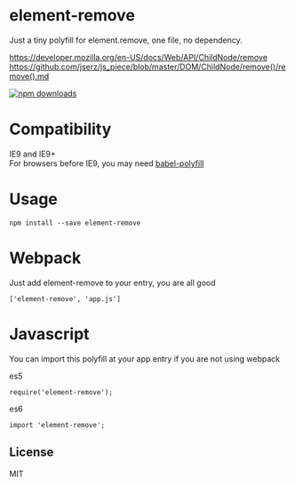 # element-remove

Just a tiny polyfill for element.remove, one file, no dependency.

https://developer.mozilla.org/en-US/docs/Web/API/ChildNode/remove  
https://github.com/jserz/js_piece/blob/master/DOM/ChildNode/remove()/remove().md  

[![npm downloads](https://img.shields.io/npm/dm/element-remove.svg?style=flat-square)](https://www.npmjs.com/package/element-remove)

# Compatibility

IE9 and IE9+  
For browsers before IE9, you may need [babel-polyfill](https://babeljs.io/docs/en/babel-polyfill)

# Usage

```npm install --save element-remove```

# Webpack

Just add element-remove to your entry, you are all good

```['element-remove', 'app.js']```

# Javascript   
You can import this polyfill at your app entry if you are not using webpack

es5
```
require('element-remove');
```
es6
```
import 'element-remove';
```

## License

MIT

